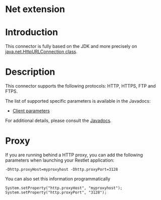 Net extension
=============

Introduction
============

This connector is fully based on the JDK and more precisely on
[java.net.HttpURLConnection
class](http://java.sun.com/j2se/1.5.0/docs/api/index.html?java/net/HttpURLConnection.html).

Description
===========

This connector supports the following protocols: HTTP, HTTPS, FTP and
FTPS.

The list of supported specific parameters is available in the Javadocs:

-   [Client
    parameters](javadocs://jse/ext/org/restlet/ext/net/HttpClientHelper.html)

For additional details, please consult the
[Javadocs](javadocs://jse/ext/org/restlet/ext/net/package-summary.html).

Proxy
=====

If you are running behind a HTTP proxy, you can add the following
parameters when launching your Restlet application:

    -Dhttp.proxyHost=myproxyhost -Dhttp.proxyPort=3128

You can also set this information programmatically

    System.setProperty("http.proxyHost", "myproxyhost");
    System.setProperty("http.proxyPort", "3128");

